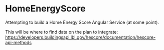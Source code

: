 HomeEnergyScore
===============

Attempting to build a Home Energy Score Angular Service (at some point).


This will be where to find data on the plan to integrate:
https://developers.buildingsapi.lbl.gov/hescore/documentation/hescore-api-methods
